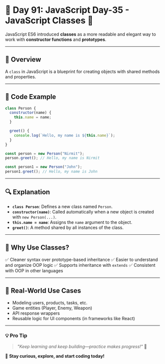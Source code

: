 # 🚀 Day 91: JavaScript Day-35 - JavaScript Classes 💪

JavaScript ES6 introduced **classes** as a more readable and elegant way to work with **constructor functions** and **prototypes**.

---

## 📘 Overview

A `class` in JavaScript is a blueprint for creating objects with shared methods and properties.

---

## 🧪 Code Example

```js
class Person {
  constructor(name) {
    this.name = name;
  }

  greet() {
    console.log(`Hello, my name is ${this.name}`);
  }
}

const person = new Person("Nirmit");
person.greet(); // Hello, my name is Nirmit

const person1 = new Person("John");
person1.greet(); // Hello, my name is John
```

---

## 🔍 Explanation

- **`class Person`**: Defines a new class named `Person`.
- **`constructor(name)`**: Called automatically when a new object is created with `new Person(...)`.
- **`this.name = name`**: Assigns the `name` argument to the object.
- **`greet()`**: A method shared by all instances of the class.

---

## 🔧 Why Use Classes?

✅ Cleaner syntax over prototype-based inheritance
✅ Easier to understand and organize OOP logic
✅ Supports inheritance with `extends`
✅ Consistent with OOP in other languages

---

## 🧰 Real-World Use Cases

- Modeling users, products, tasks, etc.
- Game entities (Player, Enemy, Weapon)
- API response wrappers
- Reusable logic for UI components (in frameworks like React)

---

### 💡 **Pro Tip**

> _"Keep learning and keep building—practice makes progress!"_ 💪

🚀 **Stay curious, explore, and start coding today!**
